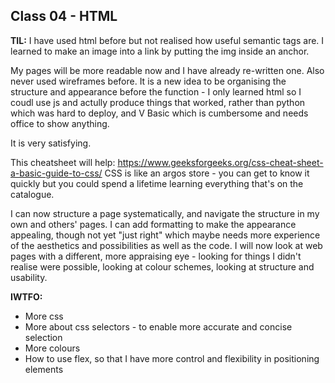 ## Class 04 - HTML
**TIL:**
I have used html before but not realised how useful semantic tags are.
I learned to make an image into a link by putting the img inside an anchor.

My pages will be more readable now and I have already re-written one.
Also never used wireframes before. It is a new idea to be organising the structure and appearance before the function - I only learned html so I coudl use js and actully produce things that worked, rather than python which was hard to deploy, and V Basic which is cumbersome and needs office to show anything.

It is very satisfying.

This cheatsheet will help: https://www.geeksforgeeks.org/css-cheat-sheet-a-basic-guide-to-css/
CSS is like an argos store - you can get to know it quickly but you could spend a lifetime learning everything that's on the catalogue.

I can now structure a page systematically, and navigate the structure in my own and others' pages. I can add formatting to make the appearance appealing, though not yet "just right" which maybe needs more experience of the aesthetics and possibilities as well as the code. I will now look at web pages with a different, more appraising eye - looking for things I didn't realise were possible, looking at colour schemes, looking at structure and usability.

**IWTFO:**
+ More css
+ More about css selectors - to enable more accurate and concise selection
+ More colours
+ How to use flex, so that I have more control and flexibility in positioning elements
